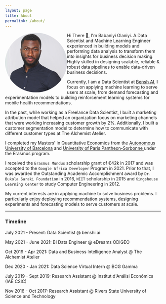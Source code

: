 ```yaml
---
layout: page
title: About
permalink: /about/
---
```

<img style="float: left; border-radius:50%" src="/images/profile.jpeg" width="200">

Hi There 👋, I'm Babaniyi Olaniyi. A Data Scientist and Machine Learning Engineer experienced in building models and performing data analysis to transform them into insights for business decision making. Highly skilled in designing scalable, reliable & robust data pipelines to enable data-driven business decisions. 

Currently, I am a Data Scientist at [Bensh AI](https://benshi.ai), I focus on applying machine learning to serve users at scale, from demand forecasting and experimentation models to building reinforcement learning systems for mobile health recommendations.

In the past, while working as a Freelance Data Scientist, I built a marketing attribution model that helped an organization focus on marketing channels that were working increasing customer growth by 2%. Additionally, I built a customer segmentation model to determine how to communicate with different customer types at The Alchemist Atelier.

I completed my Masters' in Quantitative Economics from the [Autonomous University of Barcelona](https://uab.cat) and [University of Paris Pantheon-Sorbonne ](https://www.pantheonsorbonne.fr/en) under the Erasmus program.

I received the `Erasmus Mundus` scholarship grant of €42k in 2017 and was accepted to the `Google Africa Developer` Program in 2021. Prior to that, I was awarded the Outstanding Academic Accomplishment award by `Dr. Bukola Saraki Foundation` in 2016, `NIIT` scholarship in 2015 and `Kingshouse Learning Center` to study Computer Engineering in 2012.

My current interests are in applying machine to solve business problems. I particularly enjoy deploying recommendation systems, designing experiments and forecasting models to serve customers at scale.

<!-- ![image alt >](/images/profile.jpeg) -->



***
### Timeline
July 2021 - Present: Data Scientist @ benshi.ai

May 2021 - June 2021: BI Data Engineer @ eDreams ODIGEO

Oct 2019 - Apr 2021: Data and Business Intelligence Analyst @ The Alchemist Atelier

Dec 2020 - Jan 2021: Data Science Virtual Intern @ BCG Gamma

July 2019 - Sept 2019: Research Assistant @ Institut d'Análisi Económica (IAE CSIC)

Nov 2016 - Oct 2017: Research Assistant @ Rivers State University of Science and Technology
